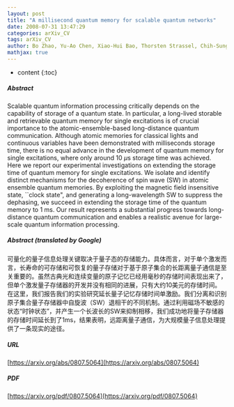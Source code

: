 ```yaml
---
layout: post
title: "A millisecond quantum memory for scalable quantum networks"
date: 2008-07-31 13:47:29
categories: arXiv_CV
tags: arXiv_CV
author: Bo Zhao, Yu-Ao Chen, Xiao-Hui Bao, Thorsten Strassel, Chih-Sung Chuu, Xian-Min Jin, Jörg Schmiedmayer, Zhen-Sheng Yuan, Shuai Chen, Jian-Wei Pan
mathjax: true
---
```


* content
{:toc}

##### Abstract
Scalable quantum information processing critically depends on the capability of storage of a quantum state. In particular, a long-lived storable and retrievable quantum memory for single excitations is of crucial importance to the atomic-ensemble-based long-distance quantum communication. Although atomic memories for classical lights and continuous variables have been demonstrated with milliseconds storage time, there is no equal advance in the development of quantum memory for single excitations, where only around 10 $\mu$s storage time was achieved. Here we report our experimental investigations on extending the storage time of quantum memory for single excitations. We isolate and identify distinct mechanisms for the decoherence of spin wave (SW) in atomic ensemble quantum memories. By exploiting the magnetic field insensitive state, ``clock state", and generating a long-wavelength SW to suppress the dephasing, we succeed in extending the storage time of the quantum memory to 1 ms. Our result represents a substantial progress towards long-distance quantum communication and enables a realistic avenue for large-scale quantum information processing.

##### Abstract (translated by Google)
可量化的量子信息处理关键取决于量子态的存储能力。具体而言，对于单个激发而言，长寿命的可存储和可恢复的量子存储对于基于原子集合的长距离量子通信是至关重要的。虽然古典光和连续变量的原子记忆已经用毫秒的存储时间表现出来了，但单个激发量子存储器的开发并没有相同的进展，只有大约10美元的存储时间。在这里，我们报告我们的实验研究延长量子记忆存储时间单激励。我们分离和识别原子集合量子存储器中自旋波（SW）退相干的不同机制。通过利用磁场不敏感的状态“时钟状态”，并产生一个长波长的SW来抑制相移，我们成功地将量子存储器的存储时间延长到了1ms，结果表明，远距离量子通信，为大规模量子信息处理提供了一条现实的途径。

##### URL
[https://arxiv.org/abs/0807.5064](https://arxiv.org/abs/0807.5064)

##### PDF
[https://arxiv.org/pdf/0807.5064](https://arxiv.org/pdf/0807.5064)

